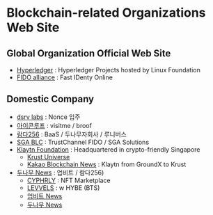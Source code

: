 # Blockchain-related Organizations Web Site

## Global Organization Official Web Site

- [Hyperledger](https://www.hyperledger.org/) : Hyperledger Projects hosted by Linux Foundation
- [FIDO alliance](https://fidoalliance.org/) : Fast IDenty Online

## Domestic Company

- [dsrv labs](https://www.dsrvlabs.com/) : Nonce 입주
- [아이콘루프](https://www.iconloop.com/) : visitme / broof 
- [람다256](https://luniverse.io/) : BaaS / 두나무자회사 / 루니버스
- [SGA BLC](http://www.sgablc.kr/) : TrustChannel FIDO / SGA Solutions 
- [Klaytn Foundation](https://klaytn.foundation/klaytn-foundation/) : Headquartered in crypto-friendly Singapore
  - [Krust Universe](https://www.krustuniverse.com/#p1)
  - [Kakao Blockchain News](https://www.edaily.co.kr/news/read?newsId=01849926632193784) : Klaytn from GroundX to Krust 
- [두나무 News](https://www.hankyung.com/finance/article/202209279542B) : 업비트 / 람다256)
  - [CYPHRLY](https://cyphrly.io/) : NFT Marketplace
  - [LEVVELS](https://www.levvels.io/) : w HYBE (BTS)
  - [업비트 News](https://newsis.com/view/?id=NISX20221129_0002105127&cID=15001&pID=15000)
  - [두나무 News](https://biz.chosun.com/stock/finance/2022/12/07/HC33YWV47VAAVEHD3N643UTK6I/?utm_source=naver&utm_medium=original&utm_campaign=biz)

